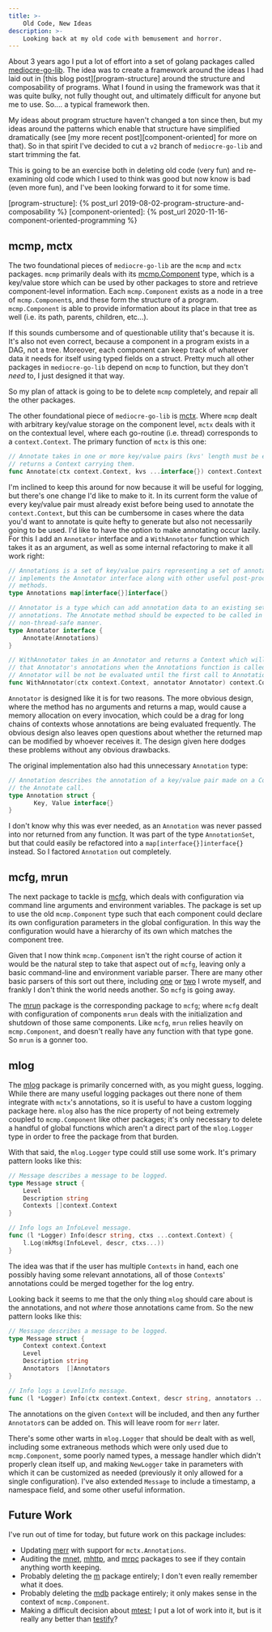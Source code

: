 ```yaml
---
title: >-
    Old Code, New Ideas
description: >-
    Looking back at my old code with bemusement and horror.
---
```


About 3 years ago I put a lot of effort into a set of golang packages called
[mediocre-go-lib][mediocre-go-lib]. The idea was to create a framework around
the ideas I had laid out in [this blog post][program-structure] around the
structure and composability of programs. What I found in using the framework was
that it was quite bulky, not fully thought out, and ultimately difficult for
anyone but me to use. So.... a typical framework then.

My ideas about program structure haven't changed a ton since then, but my ideas
around the patterns which enable that structure have simplified dramatically
(see [my more recent post][component-oriented] for more on that). So in that
spirit I've decided to cut a `v2` branch of `mediocre-go-lib` and start trimming
the fat.

This is going to be an exercise both in deleting old code (very fun) and
re-examining old code which I used to think was good but now know is bad (even
more fun), and I've been looking forward to it for some time.

[mediocre-go-lib]: https://github.com/mediocregopher/mediocre-go-lib
[program-structure]: {% post_url 2019-08-02-program-structure-and-composability %}
[component-oriented]: {% post_url 2020-11-16-component-oriented-programming %}

## mcmp, mctx

The two foundational pieces of `mediocre-go-lib` are the `mcmp` and `mctx`
packages. `mcmp` primarily deals with its [mcmp.Component][component] type,
which is a key/value store which can be used by other packages to store and
retrieve component-level information. Each `mcmp.Component` exists as a node in
a tree of `mcmp.Component`s, and these form the structure of a program.
`mcmp.Component` is able to provide information about its place in that tree as
well (i.e. its path, parents, children, etc...).

If this sounds cumbersome and of questionable utility that's because it is. It's
also not even correct, because a component in a program exists in a DAG, not a
tree. Moreover, each component can keep track of whatever data it needs for
itself using typed fields on a struct. Pretty much all other packages in
`mediocre-go-lib` depend on `mcmp` to function, but they don't _need_ to, I just
designed it that way.

So my plan of attack is going to be to delete `mcmp` completely, and repair all
the other packages.

The other foundational piece of `mediocre-go-lib` is [mctx][mctx]. Where `mcmp`
dealt with arbitrary key/value storage on the component level, `mctx` deals with
it on the contextual level, where each go-routine (i.e. thread) corresponds to a
`context.Context`. The primary function of `mctx` is this one:

```go
// Annotate takes in one or more key/value pairs (kvs' length must be even) and
// returns a Context carrying them.
func Annotate(ctx context.Context, kvs ...interface{}) context.Context
```

I'm inclined to keep this around for now because it will be useful for logging,
but there's one change I'd like to make to it. In its current form the value of
every key/value pair must already exist before being used to annotate the
`context.Context`, but this can be cumbersome in cases where the data you'd want
to annotate is quite hefty to generate but also not necessarily going to be
used. I'd like to have the option to make annotating occur lazily.  For this I
add an `Annotator` interface and a `WithAnnotator` function which takes it as an
argument, as well as some internal refactoring to make it all work right:

```go
// Annotations is a set of key/value pairs representing a set of annotations. It
// implements the Annotator interface along with other useful post-processing
// methods.
type Annotations map[interface{}]interface{}

// Annotator is a type which can add annotation data to an existing set of
// annotations. The Annotate method should be expected to be called in a
// non-thread-safe manner.
type Annotator interface {
	Annotate(Annotations)
}

// WithAnnotator takes in an Annotator and returns a Context which will produce
// that Annotator's annotations when the Annotations function is called. The
// Annotator will be not be evaluated until the first call to Annotations.
func WithAnnotator(ctx context.Context, annotator Annotator) context.Context
```

`Annotator` is designed like it is for two reasons. The more obvious design,
where the method has no arguments and returns a map, would cause a memory
allocation on every invocation, which could be a drag for long chains of
contexts whose annotations are being evaluated frequently. The obvious design
also leaves open questions about whether the returned map can be modified by
whoever receives it. The design given here dodges these problems without any
obvious drawbacks.

The original implementation also had this unnecessary `Annotation` type:

```go
// Annotation describes the annotation of a key/value pair made on a Context via
// the Annotate call.
type Annotation struct {
       Key, Value interface{}
}
```

I don't know why this was ever needed, as an `Annotation` was never passed into
nor returned from any function. It was part of the type `AnnotationSet`, but
that could easily be refactored into a `map[interface{}]interface{}` instead. So
I factored `Annotation` out completely.

[component]: https://pkg.go.dev/github.com/mediocregopher/mediocre-go-lib/mcmp#Component
[mctx]: https://pkg.go.dev/github.com/mediocregopher/mediocre-go-lib/mctx

## mcfg, mrun

The next package to tackle is [mcfg][mcfg], which deals with configuration via
command line arguments and environment variables. The package is set up to use
the old `mcmp.Component` type such that each component could declare its own
configuration parameters in the global configuration. In this way the
configuration would have a hierarchy of its own which matches the component
tree.

Given that I now think `mcmp.Component` isn't the right course of action it
would be the natural step to take that aspect out of `mcfg`, leaving only a
basic command-line and environment variable parser. There are many other basic
parsers of this sort out there, including [one][flagconfig] or [two][lever] I
wrote myself, and frankly I don't think the world needs another. So `mcfg` is
going away.

The [mrun][mrun] package is the corresponding package to `mcfg`; where `mcfg`
dealt with configuration of components `mrun` deals with the initialization and
shutdown of those same components. Like `mcfg`, `mrun` relies heavily on
`mcmp.Component`, and doesn't really have any function with that type gone. So
`mrun` is a gonner too.

[mcfg]: https://pkg.go.dev/github.com/mediocregopher/mediocre-go-lib/mcfg
[mrun]: https://pkg.go.dev/github.com/mediocregopher/mediocre-go-lib/mrun
[flagconfig]: https://github.com/mediocregopher/flagconfig
[lever]: https://github.com/mediocregopher/lever

## mlog

The [mlog][mlog] package is primarily concerned with, as you might guess,
logging.  While there are many useful logging packages out there none of them
integrate with `mctx`'s annotations, so it is useful to have a custom logging
package here. `mlog` also has the nice property of not being extremely coupled
to `mcmp.Component` like other packages; it's only necessary to delete a handful
of global functions which aren't a direct part of the `mlog.Logger` type in
order to free the package from that burden.

With that said, the `mlog.Logger` type could still use some work. It's primary
pattern looks like this:

```go
// Message describes a message to be logged.
type Message struct {
	Level
	Description string
	Contexts []context.Context
}

// Info logs an InfoLevel message.
func (l *Logger) Info(descr string, ctxs ...context.Context) {
	l.Log(mkMsg(InfoLevel, descr, ctxs...))
}
```

The idea was that if the user has multiple `Contexts` in hand, each one possibly
having some relevant annotations, all of those `Context`s' annotations could be
merged together for the log entry.

Looking back it seems to me that the only thing `mlog` should care about is the
annotations, and not _where_ those annotations came from. So the new pattern
looks like this:

```go
// Message describes a message to be logged.
type Message struct {
	Context context.Context
	Level
	Description string
	Annotators  []Annotators
}

// Info logs a LevelInfo message.
func (l *Logger) Info(ctx context.Context, descr string, annotators ...mctx.Annotator)
```

The annotations on the given `Context` will be included, and then any further
`Annotator`s can be added on. This will leave room for `merr` later.

There's some other warts in `mlog.Logger` that should be dealt with as well,
including some extraneous methods which were only used due to `mcmp.Component`,
some poorly named types, a message handler which didn't properly clean itself
up, and making `NewLogger` take in parameters with which it can be customized as
needed (previously it only allowed for a single configuration). I've also
extended `Message` to include a timestamp, a namespace field, and some other
useful information.

[mlog]: https://pkg.go.dev/github.com/mediocregopher/mediocre-go-lib/mlog

## Future Work

I've run out of time for today, but future work on this package includes:

* Updating [merr][merr] with support for `mctx.Annotations`.
* Auditing the [mnet][mnet], [mhttp][mhttp], and [mrpc][mrpc] packages to see if
  they contain anything worth keeping.
* Probably deleting the [m][m] package entirely; I don't even really remember
  what it does.
* Probably deleting the [mdb][mdb] package entirely; it only makes sense in the
  context of `mcmp.Component`.
* Making a difficult decision about [mtest][mtest]; I put a lot of work into it,
  but is it really any better than [testify][testify]?

[merr]: https://pkg.go.dev/github.com/mediocregopher/mediocre-go-lib/merr
[mnet]: https://pkg.go.dev/github.com/mediocregopher/mediocre-go-lib/mnet
[mhttp]: https://pkg.go.dev/github.com/mediocregopher/mediocre-go-lib/mhttp
[mrpc]: https://pkg.go.dev/github.com/mediocregopher/mediocre-go-lib/mrpc
[m]: https://pkg.go.dev/github.com/mediocregopher/mediocre-go-lib/m
[mdb]: https://pkg.go.dev/github.com/mediocregopher/mediocre-go-lib/mdb
[mtest]: https://pkg.go.dev/github.com/mediocregopher/mediocre-go-lib/mtest
[testify]: https://github.com/stretchr/testify
